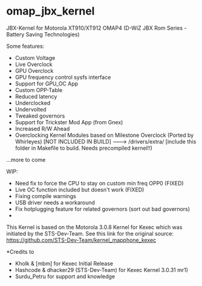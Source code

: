 omap_jbx_kernel
===============

JBX-Kernel for Motorola XT910/XT912 OMAP4 (D-WiZ JBX Rom Series - Battery Saving Technologies)



Some features:

- Custom Voltage
- Live Overclock
- GPU Overclock
- GPU frequency control sysfs interface 
- Support for GPU_OC App
- Custom OPP-Table
- Reduced latency
- Underclocked
- Undervolted
- Tweaked governors
- Support for Trickster Mod App (from Gnex)
- Increased R/W Ahead
- Overclocking Kernel Modules based on Milestone Overclock (Ported by Whirleyes) [NOT INCLUDED IN BUILD]
	---> /drivers/extra/ [include this folder in Makefile to build. Needs precompiled kernel!!)


...more to come





WIP:

- Need fix to force the CPU to stay on custom min freq OPP0 (FIXED)
- Live OC function included but doesn't work (FIXED)
- Fixing compile warnings
- USB driver needs a workaround
- Fix hotplugging feature for related governors (sort out bad governors)
- 


This Kernel is based on the Motorola 3.0.8 Kernel for Kexec which was initiated by the STS-Dev-Team.
See this link for the original source: https://github.com/STS-Dev-Team/kernel_mapphone_kexec


*Credits to 

- Kholk & [mbm] for Kexec Initial Release
- Hashcode & dhacker29 (STS-Dev-Team) for Kexec Kernel 3.0.31 mr1)
- Surdu_Petru for support and knowledge
